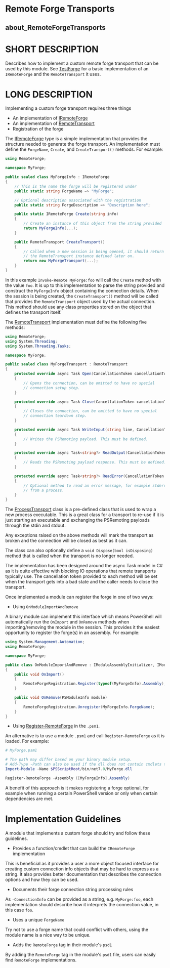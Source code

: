 # Remote Forge Transports
## about_RemoteForgeTransports

# SHORT DESCRIPTION
Describes how to implement a custom remote forge transport that can be used by this module.
See [TestForge](https://github.com/jborean93/RemoteForge/tree/main/tests/TestForge) for a basic implementation of an `IRemoteForge` and the `RemoteTransport` it uses.

# LONG DESCRIPTION
Implementing a custom forge transport requires three things

+ An implementation of [IRemoteForge](https://github.com/jborean93/RemoteForge/blob/main/src/RemoteForge/IRemoteForge.cs)
+ An implementation of [RemoteTransport](https://github.com/jborean93/RemoteForge/blob/main/src/RemoteForge/RemoteTransport.cs)
+ Registration of the forge

The [IRemoteForge](https://github.com/jborean93/RemoteForge/blob/main/src/RemoteForge/IRemoteForge.cs) type is a simple implementation that provides the structure needed to generate the forge transport.
An implementation must define the `ForgeName`, `Create`, and `CreateTransport()` methods.
For example:

```csharp
using RemoteForge;

namespace MyForge;

public sealed class MyForgeInfo : IRemoteForge
{
    // This is the name the forge will be registered under
    public static string ForgeName => "MyForge";

    // Optional description associated with the registration
    public static string ForgeDescription => "Description here";

    public static IRemoteForge Create(string info)
    {
        // Create an instance of this object from the string provided
        return MyForgeInfo(...);
    }

    public RemoteTransport CreateTransport()
    {
        // Called when a new session is being opened, it should return
        // the RemoteTransport instance defined later on.
        return new MyForgeTransport(...);
    }
}
```

In this example `Invoke-Remote MyForge:foo` will call the `Create` method with the value `foo`.
It is up to this implementation to parse the string provided and construct the `MyForgeInfo` object containing the connection details.
When the session is being created, the `CreateTransport()` method will be called that provides the `RemoteTransport` object used by the actual connection.
This method should use any class properties stored on the object that defines the transport itself.

The [RemoteTransport](https://github.com/jborean93/RemoteForge/blob/main/src/RemoteForge/RemoteTransport.cs) implementation must define the following five methods:

```csharp
using RemoteForge;
using System.Threading;
using System.Threading.Tasks;

namespace MyForge;

public sealed class MyForgeTransport : RemoteTransport
{
    protected override async Task Open(CancellationToken cancellationToken)
    {
        // Opens the connection, can be omitted to have no special
        // connection setup step.
    }

    protected override async Task Close(CancellationToken cancellationToken)
    {
        // Closes the connection, can be omitted to have no special
        // connection teardown step.
    }

    protected override async Task WriteInput(string line, CancellationToken cancellationToken)
    {
        // Writes the PSRemoting payload. This must be defined.
    }

    protected override async Task<string?> ReadOutput(CancellationToken cancellationToken)
    {
        // Reads the PSRemoting payload response. This must be defined.
    }

    protected override async Task<string?> ReadError(CancellationToken cancellationToken)
    {
        // Optional method to read an error message, for example stderr
        // from a process.
    }
}
```

The [ProcessTransport](https://github.com/jborean93/RemoteForge/blob/main/src/RemoteForge/ProcessTransport.cs) class is a pre-defined class that is used to wrap a new process executable.
This is a great class for a transport to re-use if it is just starting an executable and exchanging the PSRemoting payloads through the stdin and stdout.

Any exceptions raised on the above methods will mark the transport as broken and the connection will be closed as best as it can.

The class can also optionally define a `void Dispose(bool isDisposing)` method that is called when the transport is no longer needed.

The implementation has been designed around the async Task model in C# as it is quite effective with blocking IO operations that remote transports typically use.
The cancellation token provided to each method will be set when the transport gets into a bad state and the caller needs to close the transport.

Once implemented a module can register the forge in one of two ways:

+ Using `OnModuleImportAndRemove`

A binary module can implement this interface which means PowerShell will automatically run the `OnImport` and `OnRemove` methods when importing/removing the module in the session.
This provides it the easiest opportunity to register the forge(s) in an assembly.
For example:

```csharp
using System.Management.Automation;
using RemoteForge;

namespace MyForge;

public class OnModuleImportAndRemove : IModuleAssemblyInitializer, IModuleAssemblyCleanup
{
    public void OnImport()
    {
        RemoteForgeRegistration.Register(typeof(MyForgeInfo).Assembly);
    }

    public void OnRemove(PSModuleInfo module)
    {
        RemoteForgeRegistration.Unregister(MyForgeInfo.ForgeName);
    }
}

```

+ Using [Register-RemoteForge](./Register-RemoteForge.md) in the `.psm1`.

An alternative is to use a module `.psm1` and call `Register-RemoteForge` as it is loaded.
For example:

```powershell
# MyForge.psm1

# The path may differ based on your binary module setup.
# Add-Type -Path can also be used if the dll does not contain cmdlets to load
Import-Module -Name $PSScriptRoot/bin/net7.0/MyForge.dll

Register-RemoteForge -Assembly ([MyForgeInfo].Assembly)
```

A benefit of this approach is it makes registering a forge optional, for example when running a certain PowerShell version or only when certain dependencies are met.

# Implementation Guidelines
A module that implements a custom forge should try and follow these guidelines.

+ Provides a function/cmdlet that can build the `IRemoteForge` implementation

This is beneficial as it provides a user a more object focused interface for creating custom connection info objects that may be hard to express as a string.
It also provides better documentation that describes the connection options and how they can be used.

+ Documents their forge connection string processing rules

As `-ConnectionInfo` can be provided as a string, e.g. `MyForge:foo`, each implementation should describe how it interprets the connection value, in this case `foo`.

+ Uses a unique `ForgeName`

Try not to use a forge name that could conflict with others, using the module name is a nice way to be unique.

+ Adds the `RemoteForge` tag in their module's `psd1`

By adding the `RemoteForge` tag in the module's `psd1` file, users can easily find `RemoteForge` implementations.
